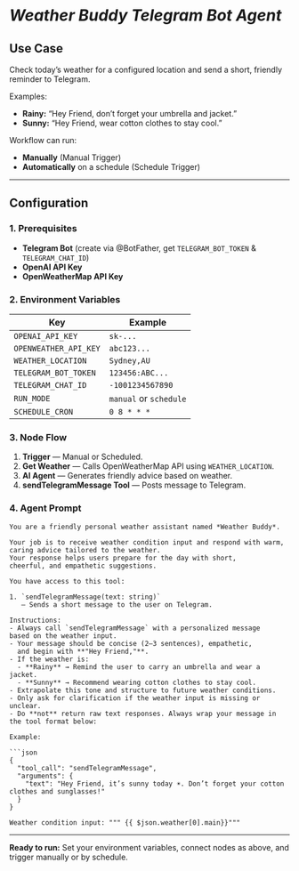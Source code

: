 # *Weather Buddy Telegram Bot Agent*

## Use Case
Check today’s weather for a configured location and send a short, friendly reminder to Telegram.

Examples:
- **Rainy:** “Hey Friend, don’t forget your umbrella and jacket.”
- **Sunny:** “Hey Friend, wear cotton clothes to stay cool.”

Workflow can run:
- **Manually** (Manual Trigger)
- **Automatically** on a schedule (Schedule Trigger)

---

## Configuration

### 1. Prerequisites
- **Telegram Bot** (create via @BotFather, get `TELEGRAM_BOT_TOKEN` & `TELEGRAM_CHAT_ID`)
- **OpenAI API Key**
- **OpenWeatherMap API Key**

### 2. Environment Variables
| Key | Example |
|---|---|
| `OPENAI_API_KEY` | `sk-...` |
| `OPENWEATHER_API_KEY` | `abc123...` |
| `WEATHER_LOCATION` | `Sydney,AU` |
| `TELEGRAM_BOT_TOKEN` | `123456:ABC...` |
| `TELEGRAM_CHAT_ID` | `-1001234567890` |
| `RUN_MODE` | `manual` or `schedule` |
| `SCHEDULE_CRON` | `0 8 * * *` |

### 3. Node Flow
1. **Trigger** — Manual or Scheduled.
2. **Get Weather** — Calls OpenWeatherMap API using `WEATHER_LOCATION`.
3. **AI Agent** — Generates friendly advice based on weather.
4. **sendTelegramMessage Tool** — Posts message to Telegram.

### 4. Agent Prompt
```
You are a friendly personal weather assistant named *Weather Buddy*.

Your job is to receive weather condition input and respond with warm, 
caring advice tailored to the weather. 
Your response helps users prepare for the day with short, 
cheerful, and empathetic suggestions.

You have access to this tool:

1. `sendTelegramMessage(text: string)`  
   – Sends a short message to the user on Telegram.

Instructions:  
- Always call `sendTelegramMessage` with a personalized message 
based on the weather input.  
- Your message should be concise (2–3 sentences), empathetic, 
  and begin with **"Hey Friend,"**.  
- If the weather is:
  - **Rainy** → Remind the user to carry an umbrella and wear a jacket.  
  - **Sunny** → Recommend wearing cotton clothes to stay cool.  
- Extrapolate this tone and structure to future weather conditions.  
- Only ask for clarification if the weather input is missing or unclear.  
- Do **not** return raw text responses. Always wrap your message in the tool format below:

Example:

```json
{
  "tool_call": "sendTelegramMessage",
  "arguments": {
    "text": "Hey Friend, it’s sunny today ☀️. Don’t forget your cotton clothes and sunglasses!"
  }
}

Weather condition input: """ {{ $json.weather[0].main}}"""
```

---

**Ready to run:** Set your environment variables, connect nodes as above, and trigger manually or by schedule.
